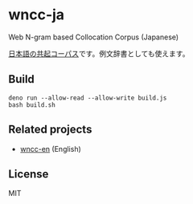 # wncc-ja

Web N-gram based Collocation Corpus (Japanese)

[日本語の共起コーパス](https://marmooo.github.io/wncc-ja/)です。例文辞書としても使えます。

## Build

```
deno run --allow-read --allow-write build.js
bash build.sh
```

## Related projects

- [wncc-en](https://github.com/marmooo/wncc-en) (English)

## License

MIT
